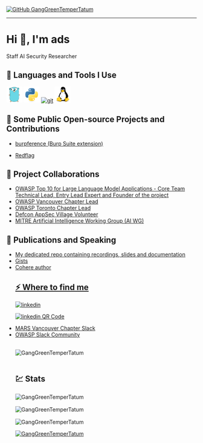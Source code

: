 <!-- Heading -->

[![GitHub GangGreenTemperTatum](https://img.shields.io/github/followers/GangGreenTemperTatum?label=follow&style=social)](https://github.com/GangGreenTemperTatum)

---

<!-- Body -->

<h1>Hi 👋, I'm ads</h1>
<p>Staff AI Security Researcher</p>

<h2>🚀 Languages and Tools I Use</h2>
<p><a target="_blank" href="https://raw.githubusercontent.com/devicons/devicon/master/icons/go/go-original.svg" style="display: inline-block;"><img src="https://raw.githubusercontent.com/devicons/devicon/master/icons/go/go-original.svg" alt="go" width="42" height="42" /></a>
<a target="_blank" href="https://raw.githubusercontent.com/devicons/devicon/master/icons/python/python-original.svg" style="display: inline-block;"><img src="https://raw.githubusercontent.com/devicons/devicon/master/icons/python/python-original.svg" alt="python" width="42" height="42" /></a>
<a target="_blank" href="https://www.vectorlogo.zone/logos/git-scm/git-scm-icon.svg" style="display: inline-block;"><img src="https://www.vectorlogo.zone/logos/git-scm/git-scm-icon.svg" alt="git" width="42" height="42" /></a>
<a target="_blank" href="https://raw.githubusercontent.com/devicons/devicon/master/icons/linux/linux-original.svg" style="display: inline-block;"><img src="https://raw.githubusercontent.com/devicons/devicon/master/icons/linux/linux-original.svg" alt="linux" width="42" height="42" /></a></p>
<h2>👾 Some Public Open-source Projects and Contributions</h2>
<ul>
<p><li><a target="_blank" href="https://github.com/dreadnode/burpference/">burpference (Burp Suite extension)</a></li>
<p><li><a target="_blank" href="https://github.com/Addepar/RedFlag/">Redflag</a></li>
</ul>
<h2>👻 Project Collaborations</h2>
<ul>
<p><li><a target="_blank" href="https://owasp.org/www-project-top-10-for-large-language-model-applications/">OWASP Top 10 for Large Language Model Applications - Core Team Technical Lead, Entry Lead Expert and Founder of the project</a></li>
<li><a target="_blank" href="https://owasp.org/www-chapter-vancouver/">OWASP Vancouver Chapter Lead</a></li>
<li><a target="_blank" href="https://owasp.org/www-chapter-toronto/">OWASP Toronto Chapter Lead</a></li>
<li><a target="_blank" href="https://www.appsecvillage.com/">Defcon AppSec Village Volunteer</a>
<li><a target="_blank" href="https://cwe.mitre.org/community/working_groups.html">MITRE Artificial Intelligence Working Group (AI WG)</a></li></ul>
<h2>📣 Publications and Speaking</h2>
<ul>
<li><a target="_blank" href="https://owasp.org/www-chapter-vancouver">My dedicated repo containing recordings, slides and documentation</li>
<li><a target="_blank" href="https://gist.github.com/GangGreenTemperTatum/ac583842d080d1ccc8e021da8fb87fd0">Gists</li>
<li><a target="_blank" href="https://cohere.com/blog/authors/adsdawson">Cohere author</li>
<h2>⚡️ Where to find me</h2>
<p><a target="_blank" href="https://www.linkedin.com/in/adamdawson0" style="display: inline-block;"><img src="https://img.shields.io/badge/linkedin-logo?style=for-the-badge&logo=linkedin&logoColor=white&color=%230a77b6" alt="linkedin" /></a></p> 
<p>
  <a target="_blank" href="https://www.linkedin.com/in/adamdawson0" style="display: inline-block;">
    <img src="https://github.com/user-attachments/assets/98a2d677-e33f-4d7d-9cdf-cf3b5a5243a9" 
         alt="linkedin QR Code" 
         width="200" 
         height="200" />
  </a>
</p>
<li><a target="_blank" href="https://owasp.org/www-chapter-vancouver">MARS Vancouver Chapter Slack</a></li>
<li><a target="_blank" href="https://join.slack.com/t/owasp/shared_invite/zt-1w2x2eqms-oAW_~vT1TnIBglt_SthJyQ">OWASP Slack Community</a></li>
<br>
<p><a href="https://www.buymeacoffee.com/GangGreenTemperTatum"> <img align="left" src="https://cdn.buymeacoffee.com/buttons/v2/default-yellow.png" height="50" width="210" alt="GangGreenTemperTatum" /></a></p><br><br>
<h2>💹 Stats</h2>
<p><img align="center" src="https://github-readme-stats.vercel.app/api?username=GangGreenTemperTatum&show_icons=true&locale=en" alt="GangGreenTemperTatum" /></p>
<p><img align="center" src="https://github-readme-streak-stats.herokuapp.com/?user=GangGreenTemperTatum&" alt="GangGreenTemperTatum" /></p>
<p><img align="center" src="https://github-readme-stats.vercel.app/api/top-langs?username=GangGreenTemperTatum&langs_count=10&show_icons=true&locale=en&layout=compact" alt="GangGreenTemperTatum" /></p>
<p><a href="https://github.com/ryo-ma/github-profile-trophy"><img src="https://github-profile-trophy.vercel.app/?username=GangGreenTemperTatum" alt="GangGreenTemperTatum" /></a></p>

